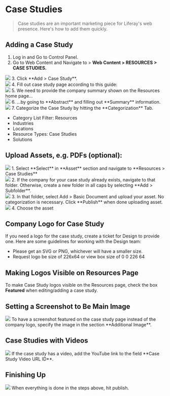 # Case Studies
> Case studies are an important marketing piece for Liferay's web presence. Here's how to add them quickly.

## Adding a Case Study
1. Log in and Go to Control Panel.
2. Go to Web Content and Navigate to > **Web Content > RESOURCES > CASE STUDIES.**

<div class="screenshot-block">
    <img src="case-studies-1.png" />
    3. Click **Add > Case Study**.
</div>

<div class="screenshot-block">
    <img src="case-studies-guide.jpg" />
    4. Fill out case study page according to this guide:
</div>

<div class="screenshot-block">
    <img src="case-studies-2.png" />
    5. We need to provide the company summary shown on the Resources home page...
</div>

<div class="screenshot-block">
    <img src="case-studies-abstract.png" />
    6. ...by going to **Abstract** and filling out **Summary** information.
</div>

<div class="screenshot-block">
    <img src="case-studies-categorization.png" />
    7. Categorize the Case Study by hitting the **Categorization** Tab.
    <ul>
        <li>Category List Filter: Resources</li>
        <li>Industries</li>
        <li>Locations</li>
        <li>Resource Types: Case Studies</li>
        <li>Solutions</li>
    </ul>       
</div>

## Upload Assets, e.g. PDFs (optional):

<div class="screenshot-block">
    <img src="case-studies-asset.png" />
    1. Select **Select** in **Asset** section and navigate to **Resources > Case Studies**
</div>

<div class="screenshot-block">
    <img src="case-studies-upload-1.png" />
    2. If the company for your case study already exists, navigate to that folder. Otherwise, create a new folder in all caps by selecting **Add > Subfolder**.
</div>

<div class="screenshot-block">
    <img src="case-studies-upload-2.png" />
    3. In that folder, select Add > Basic Document and upload your asset. No categorization is necessary. Click **Publish** when done uploading asset.
</div>

<div class="screenshot-block">
    <img src="case-studies-upload-3.png" />
    4. Choose the asset
</div>

## Company Logo for Case Study
If you need a logo for the case study, create a ticket for Design to provide one. Here are some guidelines for working with the Design team:

- Please get an SVG or PNG, whichever will have a smaller size.
- Request logo be size of 226x64 or view box size of 0 0 226 64

## Making Logos Visible on Resources Page
To make Case Study logos visible on the Resources page, check the box **Featured** when editing/adding a case study.

## Setting a Screenshot to Be Main Image

<div class="screenshot-block">
    <img src="case-studies-additional.png" />
    To have a screenshot featured on the case study page instead of the company logo, specify the image in the section **Additional Image**.
</div>

## Case Studies with Videos
<div class="screenshot-block">
    <img src="case-studies-video.png" />
    If the case study has a video, add the YouTube link to the field **Case Study Video URL ID**.
</div>

## Finishing Up
<div class="screenshot-block">
    <img src="case-studies-publish.png" />
    When everything is done in the steps above, hit publish.
</div>